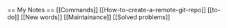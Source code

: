  == My Notes ==
[[Commands]]
[[How-to-create-a-remote-git-repo]]
[[to-do]]
[[New words]]
[[Maintainance]]
[[Solved problems]]
